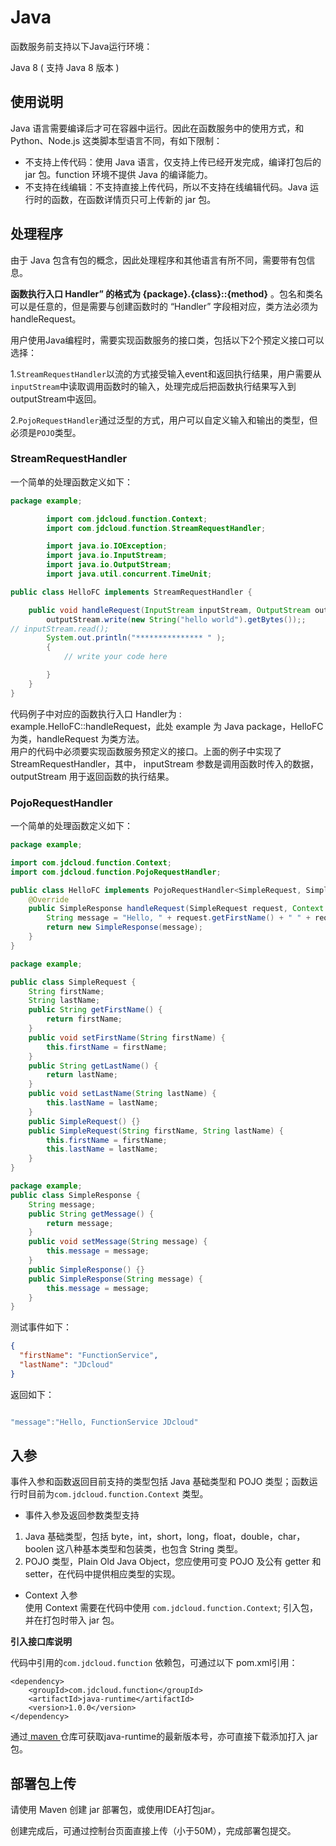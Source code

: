 # Java
函数服务前支持以下Java运行环境：

Java 8 ( 支持 Java 8 版本 )

## 使用说明

Java 语言需要编译后才可在容器中运行。因此在函数服务中的使用方式，和 Python、Node.js 这类脚本型语言不同，有如下限制：

- 不支持上传代码：使用 Java 语言，仅支持上传已经开发完成，编译打包后的 jar 包。function 环境不提供 Java 的编译能力。
- 不支持在线编辑：不支持直接上传代码，所以不支持在线编辑代码。Java 运行时的函数，在函数详情页只可上传新的 jar 包。



## 处理程序

由于 Java 包含有包的概念，因此处理程序和其他语言有所不同，需要带有包信息。

**函数执行入口 Handler” 的格式为 {package}.{class}::{method}** 。包名和类名可以是任意的，但是需要与创建函数时的 “Handler” 字段相对应，类方法必须为handleRequest。


用户使用Java编程时，需要实现函数服务的接口类，包括以下2个预定义接口可以选择：

1.`StreamRequestHandler`以流的方式接受输入event和返回执行结果，用户需要从`inputStream`中读取调用函数时的输入，处理完成后把函数执行结果写入到outputStream中返回。

2.`PojoRequestHandler`通过泛型的方式，用户可以自定义输入和输出的类型，但必须是`POJO`类型。

### StreamRequestHandler
一个简单的处理函数定义如下：

```Java
package example;

        import com.jdcloud.function.Context;
        import com.jdcloud.function.StreamRequestHandler;

        import java.io.IOException;
        import java.io.InputStream;
        import java.io.OutputStream;
        import java.util.concurrent.TimeUnit;

public class HelloFC implements StreamRequestHandler {

    public void handleRequest(InputStream inputStream, OutputStream outputStream, Context context) throws IOException {
        outputStream.write(new String("hello world").getBytes());;
// inputStream.read();
        System.out.println("*************** " );
        {
            // write your code here

        }
    }
}
```

代码例子中对应的函数执行入口 Handler为 : example.HelloFC::handleRequest，此处 example 为 Java package，HelloFC 为类，handleRequest 为类方法。                    
用户的代码中必须要实现函数服务预定义的接口。上面的例子中实现了StreamRequestHandler，其中， inputStream 参数是调用函数时传入的数据，outputStream 用于返回函数的执行结果。



### PojoRequestHandler
一个简单的处理函数定义如下：

```Java
package example;

import com.jdcloud.function.Context;
import com.jdcloud.function.PojoRequestHandler;

public class HelloFC implements PojoRequestHandler<SimpleRequest, SimpleResponse> {
    @Override
    public SimpleResponse handleRequest(SimpleRequest request, Context context) {
        String message = "Hello, " + request.getFirstName() + " " + request.getLastName();
        return new SimpleResponse(message);
    }
}
```


```Java
package example;

public class SimpleRequest {
    String firstName;
    String lastName;
    public String getFirstName() {
        return firstName;
    }
    public void setFirstName(String firstName) {
        this.firstName = firstName;
    }
    public String getLastName() {
        return lastName;
    }
    public void setLastName(String lastName) {
        this.lastName = lastName;
    }
    public SimpleRequest() {}
    public SimpleRequest(String firstName, String lastName) {
        this.firstName = firstName;
        this.lastName = lastName;
    }
}

```

```Java
package example;
public class SimpleResponse {
    String message;
    public String getMessage() {
        return message;
    }
    public void setMessage(String message) {
        this.message = message;
    }
    public SimpleResponse() {}
    public SimpleResponse(String message) {
        this.message = message;
    }
}
```

测试事件如下：
```JSON
{
  "firstName": "FunctionService",
  "lastName": "JDcloud"
}

```
返回如下：

```Java

"message":"Hello, FunctionService JDcloud"

```


## 入参

事件入参和函数返回目前支持的类型包括 Java 基础类型和 POJO 类型；函数运行时目前为`com.jdcloud.function.Context` 类型。

- 事件入参及返回参数类型支持
1. Java 基础类型，包括 byte，int，short，long，float，double，char，boolen 这八种基本类型和包装类，也包含 String 类型。           
2. POJO 类型，Plain Old Java Object，您应使用可变 POJO 及公有 getter 和 setter，在代码中提供相应类型的实现。
- Context 入参              
使用 Context 需要在代码中使用 `com.jdcloud.function.Context`; 引入包，并在打包时带入 jar 包。

**引入接口库说明**

代码中引用的` com.jdcloud.function ` 依赖包，可通过以下 pom.xml引用：

```
<dependency>
    <groupId>com.jdcloud.function</groupId>
    <artifactId>java-runtime</artifactId>
    <version>1.0.0</version>
</dependency>

```

通过[ maven ](https://mvnrepository.com/artifact/com.jdcloud.function/java-runtime) 仓库可获取java-runtime的最新版本号，亦可直接下载添加打入 jar 包。

## 部署包上传

请使用 Maven 创建 jar 部署包，或使用IDEA打包jar。

创建完成后，可通过控制台页面直接上传（小于50M），完成部署包提交。



